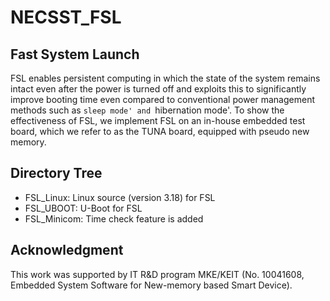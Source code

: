 # NECSST_FSL

## Fast System Launch
FSL enables persistent computing in which the state of the system remains intact even after the power is turned off 
and exploits this to significantly improve booting time even compared to conventional power management methods such as `sleep mode' and `hibernation mode'.
To show the effectiveness of FSL, we implement FSL on an in-house embedded test board, which we refer to as the TUNA board, equipped with pseudo new memory.

## Directory Tree
- FSL_Linux: Linux source (version 3.18) for FSL
- FSL_UBOOT: U-Boot for FSL
- FSL_Minicom: Time check feature is added

## Acknowledgment
This work was supported by IT R&D program MKE/KEIT
(No. 10041608, Embedded System Software for New-memory based Smart Device).
